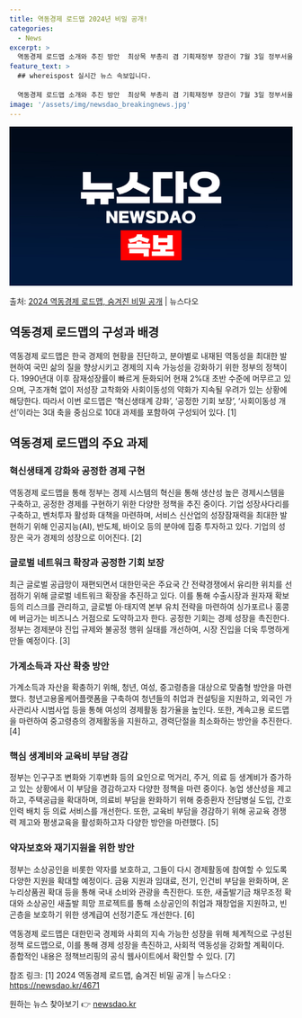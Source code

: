 ```yaml
---
title: 역동경제 로드맵 2024년 비밀 공개!
categories:
  - News
excerpt: >
  역동경제 로드맵 소개와 추진 방안  최상목 부총리 겸 기획재정부 장관이 7월 3일 정부서울청사에서 열린 역동…
feature_text: >
  ## whereispost 실시간 뉴스 속보입니다.

  역동경제 로드맵 소개와 추진 방안  최상목 부총리 겸 기획재정부 장관이 7월 3일 정부서울청사에서 열린 역동…
image: '/assets/img/newsdao_breakingnews.jpg'
---
```


![뉴스다오 속보](/assets/img/newsdao_breakingnews.jpg)

<p>출처: <a href="https://newsdao.kr/4671" rel="dofollow">2024 역동경제 로드맵, 숨겨진 비밀 공개</a> | 뉴스다오</p>

<h2 data-ke-size="size26">역동경제 로드맵의 구성과 배경</h2> 

역동경제 로드맵은 한국 경제의 현황을 진단하고, 분야별로 내재된 역동성을 최대한 발현하여 국민 삶의 질을 향상시키고 경제의 지속 가능성을 강화하기 위한 정부의 정책이다. 1990년대 이후 잠재성장률이 빠르게 둔화되어 현재 2%대 초반 수준에 머무르고 있으며, 구조개혁 없이 저성장 고착화와 사회이동성의 약화가 지속될 우려가 있는 상황에 해당한다. 따라서 이번 로드맵은 ‘혁신생태계 강화’, ‘공정한 기회 보장’, ‘사회이동성 개선’이라는 3대 축을 중심으로 10대 과제를 포함하여 구성되어 있다. [1]

<h2 data-ke-size="size26">역동경제 로드맵의 주요 과제</h2>

<h3>혁신생태계 강화와 공정한 경제 구현</h3>
역동경제 로드맵을 통해 정부는 경제 시스템의 혁신을 통해 생산성 높은 경제시스템을 구축하고, 공정한 경제를 구현하기 위한 다양한 정책을 추진 중이다. 기업 성장사다리를 구축하고, 벤처투자 활성화 대책을 마련하며, 서비스 신산업의 성장잠재력을 최대한 발현하기 위해 인공지능(AI), 반도체, 바이오 등의 분야에 집중 투자하고 있다. 기업의 성장은 국가 경제의 성장으로 이어진다. [2]

<h3>글로벌 네트워크 확장과 공정한 기회 보장</h3>
최근 글로벌 공급망이 재편되면서 대한민국은 주요국 간 전략경쟁에서 유리한 위치를 선점하기 위해 글로벌 네트워크 확장을 추진하고 있다. 이를 통해 수출시장과 원자재 확보 등의 리스크를 관리하고, 글로벌 아·태지역 본부 유치 전략을 마련하여 싱가포르나 홍콩에 버금가는 비즈니스 거점으로 도약하고자 한다. 공정한 기회는 경제 성장을 촉진한다. 정부는 경제분야 진입 규제와 불공정 행위 실태를 개선하여, 시장 진입을 더욱 투명하게 만들 예정이다. [3]

<h3>가계소득과 자산 확충 방안</h3>
가계소득과 자산을 확충하기 위해, 청년, 여성, 중고령층을 대상으로 맞춤형 방안을 마련했다. 청년고용올케어플랫폼을 구축하여 청년들의 취업과 컨설팅을 지원하고, 외국인 가사관리사 시범사업 등을 통해 여성의 경제활동 참가율을 높인다. 또한, 계속고용 로드맵을 마련하여 중고령층의 경제활동을 지원하고, 경력단절을 최소화하는 방안을 추진한다. [4]

<h3>핵심 생계비와 교육비 부담 경감</h3>
정부는 인구구조 변화와 기후변화 등의 요인으로 먹거리, 주거, 의료 등 생계비가 증가하고 있는 상황에서 이 부담을 경감하고자 다양한 정책을 마련 중이다. 농업 생산성을 제고하고, 주택공급을 확대하며, 의료비 부담을 완화하기 위해 중증환자 전담병실 도입, 간호인력 배치 등 의료 서비스를 개선한다. 또한, 교육비 부담을 경감하기 위해 공교육 경쟁력 제고와 평생교육을 활성화하고자 다양한 방안을 마련했다. [5]

<h3>약자보호와 재기지원을 위한 방안</h3>
정부는 소상공인을 비롯한 약자를 보호하고, 그들이 다시 경제활동에 참여할 수 있도록 다양한 지원을 확대할 예정이다. 금융 지원과 임대료, 전기, 인건비 부담을 완화하며, 온누리상품권 확대 등을 통해 국내 소비와 관광을 촉진한다. 또한, 새출발기금 채무조정 확대와 소상공인 새출발 희망 프로젝트를 통해 소상공인의 취업과 재창업을 지원하고, 빈곤층을 보호하기 위한 생계급여 선정기준도 개선한다. [6]

역동경제 로드맵은 대한민국 경제와 사회의 지속 가능한 성장을 위해 체계적으로 구성된 정책 로드맵으로, 이를 통해 경제 성장을 촉진하고, 사회적 역동성을 강화할 계획이다. 종합적인 내용은 정책브리핑의 공식 웹사이트에서 확인할 수 있다. [7]

참조 링크:
[1] 2024 역동경제 로드맵, 숨겨진 비밀 공개 | 뉴스다오 : https://newsdao.kr/4671 

원하는 뉴스 찾아보기 👉 <a href="https://newsdao.kr" rel="dofollow">newsdao.kr</a>


